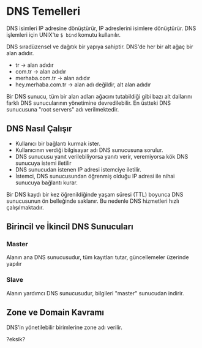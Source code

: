 # DNS Temelleri
DNS isimleri IP adresine dönüştürür, IP adreslerini isimlere dönüştürür.
DNS işlemleri için UNIX'te `$ bind` komutu kullanılır.

DNS sıradüzensel ve dağıtık bir yapıya sahiptir. DNS'de her bir alt ağaç bir alan adıdır.

- tr -> alan adıdır
- com.tr -> alan adıdır
- merhaba.com.tr -> alan adıdır
- hey.merhaba.com.tr -> alan adı değildir, alt alan adıdır

Bir DNS sunucu, tüm bir alan adları ağacını tutabildiği gibi bazı alt dallarını farklı DNS sunucularının yönetimine devredilebilir. En üstteki DNS sunucusuna "root servers" adı verilmektedir.

## DNS Nasıl Çalışır
- Kullanıcı bir bağlantı kurmak ister.
- Kullanıcının verdiği bilgisayar adı DNS sunucusuna sorulur.
- DNS sunucusu yanıt verilebiliyorsa yanıtı verir, veremiyorsa kök DNS sunucuya istemi iletilir
- DNS sunucudan istenen IP adresi istemciye iletilir.
- İstemci, DNS sunucusundan öğrenmiş olduğu IP adresi ile nihai sunucuya bağlantı kurar.

Bir DNS kaydı bir kez öğrenildiğinde yaşam süresi (TTL) boyunca DNS sunucusunun ön belleğinde saklanır. Bu nedenle DNS hizmetleri hızlı çalışılmaktadır.

## Birincil ve İkincil DNS Sunucuları
### Master
Alanın ana DNS sunucusudur, tüm kayıtları tutar, güncellemeler üzerinde yapılır

### Slave
Alanın yardımcı DNS sunucusudur, bilgileri "master" sunucudan indirir.

## Zone ve Domain Kavramı
DNS'in yönetilebilir birimlerine zone adı verilir.

?eksik?